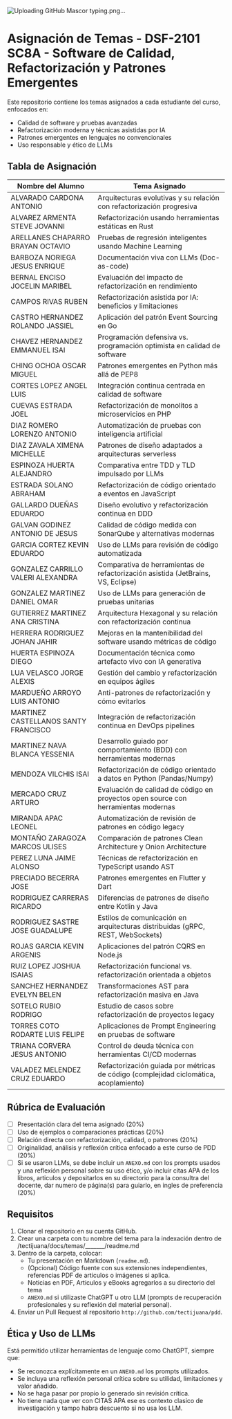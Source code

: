 
![Uploading GitHub Mascor typing.png…]()

# Asignación de Temas - DSF-2101 SC8A - Software de Calidad, Refactorización y Patrones Emergentes

Este repositorio contiene los temas asignados a cada estudiante del curso, enfocados en:

- Calidad de software y pruebas avanzadas
- Refactorización moderna y técnicas asistidas por IA
- Patrones emergentes en lenguajes no convencionales
- Uso responsable y ético de LLMs

## Tabla de Asignación
| Nombre del Alumno | Tema Asignado |
|-------------------|---------------|
| ALVARADO CARDONA ANTONIO | Arquitecturas evolutivas y su relación con refactorización progresiva |
| ALVAREZ ARMENTA STEVE JOVANNI | Refactorización usando herramientas estáticas en Rust |
| ARELLANES CHAPARRO BRAYAN OCTAVIO | Pruebas de regresión inteligentes usando Machine Learning |
| BARBOZA NORIEGA JESUS ENRIQUE | Documentación viva con LLMs (Doc-as-code) |
| BERNAL ENCISO JOCELIN MARIBEL | Evaluación del impacto de refactorización en rendimiento |
| CAMPOS RIVAS RUBEN | Refactorización asistida por IA: beneficios y limitaciones |
| CASTRO HERNANDEZ ROLANDO JASSIEL | Aplicación del patrón Event Sourcing en Go |
| CHAVEZ HERNANDEZ EMMANUEL ISAI | Programación defensiva vs. programación optimista en calidad de software |
| CHING OCHOA OSCAR MIGUEL | Patrones emergentes en Python más allá de PEP8 |
| CORTES LOPEZ ANGEL LUIS | Integración continua centrada en calidad de software |
| CUEVAS ESTRADA JOEL | Refactorización de monolitos a microservicios en PHP |
| DIAZ ROMERO LORENZO ANTONIO | Automatización de pruebas con inteligencia artificial |
| DIAZ ZAVALA XIMENA MICHELLE | Patrones de diseño adaptados a arquitecturas serverless |
| ESPINOZA HUERTA ALEJANDRO | Comparativa entre TDD y TLD impulsado por LLMs |
| ESTRADA SOLANO ABRAHAM | Refactorización de código orientado a eventos en JavaScript |
| GALLARDO DUEÑAS EDUARDO | Diseño evolutivo y refactorización continua en DDD |
| GALVAN GODINEZ ANTONIO DE JESUS | Calidad de código medida con SonarQube y alternativas modernas |
| GARCIA CORTEZ KEVIN EDUARDO | Uso de LLMs para revisión de código automatizada |
| GONZALEZ CARRILLO VALERI ALEXANDRA | Comparativa de herramientas de refactorización asistida (JetBrains, VS, Eclipse) |
| GONZALEZ MARTINEZ DANIEL OMAR | Uso de LLMs para generación de pruebas unitarias |
| GUTIERREZ MARTINEZ ANA CRISTINA | Arquitectura Hexagonal y su relación con refactorización continua |
| HERRERA RODRIGUEZ JOHAN JAHIR | Mejoras en la mantenibilidad del software usando métricas de código |
| HUERTA ESPINOZA DIEGO | Documentación técnica como artefacto vivo con IA generativa |
| LUA VELASCO JORGE ALEXIS | Gestión del cambio y refactorización en equipos ágiles |
| MARDUEÑO ARROYO LUIS ANTONIO | Anti-patrones de refactorización y cómo evitarlos |
| MARTINEZ CASTELLANOS SANTY FRANCISCO | Integración de refactorización continua en DevOps pipelines |
| MARTINEZ NAVA BLANCA YESSENIA | Desarrollo guiado por comportamiento (BDD) con herramientas modernas |
| MENDOZA VILCHIS ISAI | Refactorización de código orientado a datos en Python (Pandas/Numpy) |
| MERCADO CRUZ ARTURO | Evaluación de calidad de código en proyectos open source con herramientas modernas |
| MIRANDA APAC LEONEL | Automatización de revisión de patrones en código legacy |
| MONTAÑO ZARAGOZA MARCOS ULISES | Comparación de patrones Clean Architecture y Onion Architecture |
| PEREZ LUNA JAIME ALONSO | Técnicas de refactorización en TypeScript usando AST |
| PRECIADO BECERRA JOSE | Patrones emergentes en Flutter y Dart |
| RODRIGUEZ CARRERAS RICARDO | Diferencias de patrones de diseño entre Kotlin y Java |
| RODRIGUEZ SASTRE JOSE GUADALUPE | Estilos de comunicación en arquitecturas distribuidas (gRPC, REST, WebSockets) |
| ROJAS GARCIA KEVIN ARGENIS | Aplicaciones del patrón CQRS en Node.js |
| RUIZ LOPEZ JOSHUA ISAIAS | Refactorización funcional vs. refactorización orientada a objetos |
| SANCHEZ HERNANDEZ EVELYN BELEN | Transformaciones AST para refactorización masiva en Java |
| SOTELO RUBIO RODRIGO | Estudio de casos sobre refactorización de proyectos legacy |
| TORRES COTO RODARTE LUIS FELIPE | Aplicaciones de Prompt Engineering en pruebas de software |
| TRIANA CORVERA JESUS ANTONIO | Control de deuda técnica con herramientas CI/CD modernas |
| VALADEZ MELENDEZ CRUZ EDUARDO | Refactorización guiada por métricas de código (complejidad ciclomática, acoplamiento) |

## Rúbrica de Evaluación
- [ ] Presentación clara del tema asignado (20%)
- [ ] Uso de ejemplos o comparaciones prácticas (20%)
- [ ] Relación directa con refactorización, calidad, o patrones (20%)
- [ ] Originalidad, análisis y reflexión crítica enfocado a este curso de PDD (20%)
- [ ] Si se usaron LLMs, se debe incluir un `ANEXO.md` con los prompts usados y una reflexión personal sobre su uso ético, y/o incluir citas APA de los libros, articulos y depositarlos en su directorio para la consultra del docente, dar numero de página(s) para guiarlo, en ingles de preferencia (20%)

## Requisitos
1. Clonar el repositorio en su cuenta GitHub.
2. Crear una carpeta con tu nombre del tema para la indexación dentro de /tectijuana/docs/temas/_______/readme.md
3. Dentro de la carpeta, colocar:
   - Tu presentación en Markdown (`readme.md`).
   - (Opcional) Código fuente con sus extensiones independientes, referencias PDF de articulos o imágenes si aplica.
   - Noticias en PDF, Articulos y eBooks agregarlos a su directorio del tema
   - `ANEXO.md` si utilizaste ChatGPT u otro LLM (prompts de recuperación profesionales y su reflexión del material personal).
4. Enviar un Pull Request al repositorio `http://github.com/tectijuana/pdd`.

## Ética y Uso de LLMs
Está permitido utilizar herramientas de lenguaje como ChatGPT, siempre que:
- Se reconozca explícitamente en un `ANEXO.md` los prompts utilizados.
- Se incluya una reflexión personal crítica sobre su utilidad, limitaciones y valor añadido.
- No se haga pasar por propio lo generado sin revisión crítica.
- No tiene nada que ver con CITAS APA ese es contexto clasico de investigación y tampo habra descuento si no usa los LLM.
